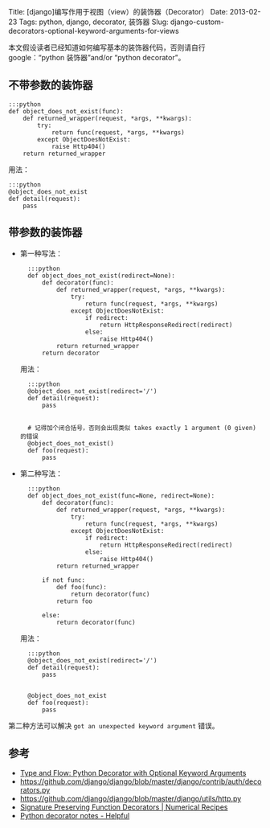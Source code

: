 Title: [django]编写作用于视图（view）的装饰器（Decorator）
Date: 2013-02-23
Tags: python, django, decorator, 装饰器
Slug: django-custom-decorators-optional-keyword-arguments-for-views

本文假设读者已经知道如何编写基本的装饰器代码，否则请自行 google：“python 装饰器”and/or “python decorator”。

## 不带参数的装饰器

<!--分两种情况：-->

<!--* 视图函数只有一个 request 参数-->


    :::python
    def object_does_not_exist(func):
        def returned_wrapper(request, *args, **kwargs):
            try:
                return func(request, *args, **kwargs)
            except ObjectDoesNotExist:
                raise Http404()
        return returned_wrapper

用法：

    :::python
    @object_does_not_exist
    def detail(request):
        pass

## 带参数的装饰器

* 第一种写法：

        :::python
        def object_does_not_exist(redirect=None):
            def decorator(func):
                def returned_wrapper(request, *args, **kwargs):
                    try:
                        return func(request, *args, **kwargs)
                    except ObjectDoesNotExist:
                        if redirect:
                            return HttpResponseRedirect(redirect)
                        else:
                            raise Http404()
                return returned_wrapper
            return decorator
  用法：

        :::python
        @object_does_not_exist(redirect='/')
        def detail(request):
            pass


        # 记得加个闭合括号，否则会出现类似 takes exactly 1 argument (0 given) 的错误
        @object_does_not_exist()
        def foo(request):
            pass


* 第二种写法：

        :::python
        def object_does_not_exist(func=None, redirect=None):
            def decorator(func):
                def returned_wrapper(request, *args, **kwargs):
                    try:
                        return func(request, *args, **kwargs)
                    except ObjectDoesNotExist:
                        if redirect:
                            return HttpResponseRedirect(redirect)
                        else:
                            raise Http404()
                return returned_wrapper

            if not func:
                def foo(func):
                    return decorator(func)
                return foo

            else:
                return decorator(func)
  用法：

        :::python
        @object_does_not_exist(redirect='/')
        def detail(request):
            pass


        @object_does_not_exist
        def foo(request):
            pass


第二种方法可以解决 `got an unexpected keyword argument` 错误。

## 参考

* [Type and Flow: Python Decorator with Optional Keyword Arguments](http://typeandflow.blogspot.com/2011/06/python-decorator-with-optional-keyword.html)
* <https://github.com/django/django/blob/master/django/contrib/auth/decorators.py>
* <https://github.com/django/django/blob/master/django/utils/http.py>
* [Signature Preserving Function Decorators | Numerical Recipes](http://numericalrecipes.wordpress.com/2009/05/25/signature-preserving-function-decorators/)
* [Python decorator notes - Helpful](http://helpful.knobs-dials.com/index.php/Python_decorator_notes#To_the_decorated_function)
